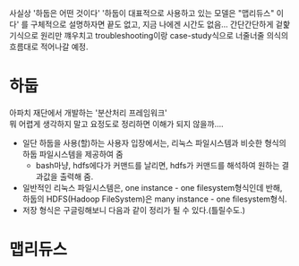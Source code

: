 사실상 '하둡은 어떤 것이다'
'하둡이 대표적으로 사용하고 있는 모델은 "맵리듀스" 이다' 를 구체적으로 설명하자면 끝도 없고, 지금 나에겐 시간도 없음...
간단간단하게 겉핥기식으로 원리만 꺠우치고 troubleshooting이랑 case-study식으로 너줄너줄 의식의 흐름대로 적어나갈 예정.


# 하둡
아파치 재단에서 개발하는 '분산처리 프레임워크'  
뭐 어렵게 생각하지 말고 요정도로 정리하면 이해가 되지 않을까....
- 일단 하둡을 사용(할)하는 사용자 입장에서는, 리눅스 파일시스템과 비슷한 형식의 하둡 파일시스템을 제공하여 줌
  - bash마냥, hdfs에다가 커맨드를 날리면, hdfs가 커맨드를 해석하여 원하는 결과값을 출력해 줌.
- 일반적인 리눅스 파일시스템은, one instance - one filesystem형식인데 반해, 하둡의 HDFS(Hadoop FileSystem)은
  many instance - one filesystem형식.
- 저장 형식은 구글링해보니 다음과 같이 정리가 될 수 있다.(틀릴수도.)


# 맵리듀스


